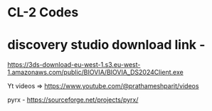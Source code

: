 # CL-2 Codes
# discovery studio download link -

https://3ds-download-eu-west-1.s3.eu-west-1.amazonaws.com/public/BIOVIA/BIOVIA_DS2024Client.exe


Yt videos => https://www.youtube.com/@prathameshparit/videos

pyrx - https://sourceforge.net/projects/pyrx/